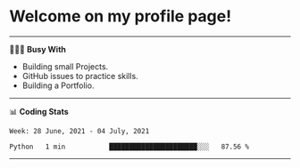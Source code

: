# Welcome on my profile page!
<!-- print(("dralla"[::-1]+"s").capitalize()) -->

---
👨🏻‍💻 **Busy With**
* Building small Projects.
* GitHub issues to practice skills.
* Building a Portfolio.

---
📊 **Coding Stats**
<!--START_SECTION:waka-->
```text
Week: 28 June, 2021 - 04 July, 2021

Python   1 min           ██████████████████████░░░   87.56 % 
```
<!--END_SECTION:waka-->
---
